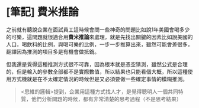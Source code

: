 # [筆記] 費米推論


<!--more-->


之前就有聽說企業在面試員工這時候會問一些神奇的問題比如說1年美國會喝多少的可樂，這問題就很適合用**費米推論**來處理，就是先找出關鍵的因素比如說美國的人口，喝飲料的比例，與喝可樂的比例，一步一步推算出來，雖然可能會差很多，翻譯因為推測的項目多是有機會做抵銷。

但我還是覺得這種推測方式很不可靠，因為根本就是憑空猜測，雖然公式是合理的，但是輸入的參數全部都不是實際數值，所以結果也只能看個大概，所以這種使用方式機就是在不太確定情況的時候但是又必須要做一些確定事情的模糊推測。

> <思維的邏輯>提到，企業用這種方式找人才，是覺得聰明人一個共同特質，他們分析問題的時候，都有非常清楚的思考過程（不是思考結果）

